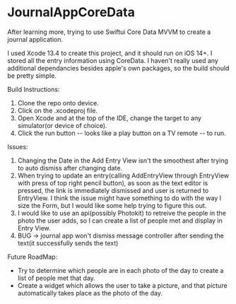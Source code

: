 # JournalAppCoreData
After learning more, trying to use Swiftui Core Data MVVM to create a journal application. 

I used Xcode 13.4 to create this project, and it should run on iOS 14+. I stored all the entry information using CoreData. I haven't really used any additional dependancies besides apple's own packages, so the build should be pretty simple. 

Build Instructions: 
  1. Clone the repo onto device. 
  2. Click on the .xcodeproj file. 
  3. Open Xcode and at the top of the IDE, change the target to any simulator(or device of choice). 
  4. Click the run button -- looks like a play button on a TV remote -- to run. 

Issues: 
1. Changing the Date in the Add Entry View isn't the smoothest after trying to auto dismiss after changing date. 
2. When trying to update an entry(calling AddEntryView through EntryView with press of top right pencil button), as soon as the text editor is pressed, the link is immediately dismissed and user is returned to EntryView. I think the issue might have something to do with the way I size the Form, but I would like some help trying to figure this out. 
3. I would like to use an api(possibly Photokit) to retreive the people in the photo the user adds, so I can create a list of people met and display in Entry View. 
4. BUG -> journal app won't dismiss message controller after sending the text(it successfully sends the text) 

Future RoadMap:
- Try to determine which people are in each photo of the day to create a list of people met that day. 
- Create a widget which allows the user to take a picture, and that picture automatically takes place as the photo of the day. 
